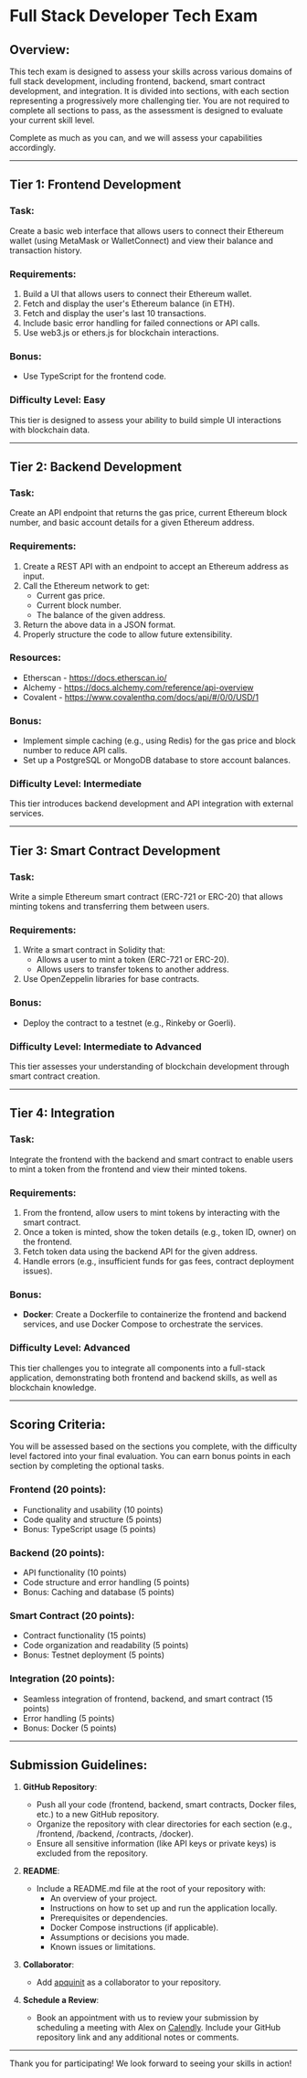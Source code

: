 # Full Stack Developer Tech Exam

## Overview:
This tech exam is designed to assess your skills across various domains of full stack development, including frontend, backend, smart contract development, and integration. It is divided into sections, with each section representing a progressively more challenging tier. You are not required to complete all sections to pass, as the assessment is designed to evaluate your current skill level.

Complete as much as you can, and we will assess your capabilities accordingly.

---

## **Tier 1: Frontend Development**

### Task:
Create a basic web interface that allows users to connect their Ethereum wallet (using MetaMask or WalletConnect) and view their balance and transaction history.

### Requirements:
1. Build a UI that allows users to connect their Ethereum wallet.
2. Fetch and display the user's Ethereum balance (in ETH).
3. Fetch and display the user's last 10 transactions.
4. Include basic error handling for failed connections or API calls.
5. Use web3.js or ethers.js for blockchain interactions.

### Bonus:
- Use TypeScript for the frontend code.

### Difficulty Level: Easy
This tier is designed to assess your ability to build simple UI interactions with blockchain data.

---

## **Tier 2: Backend Development**

### Task:
Create an API endpoint that returns the gas price, current Ethereum block number, and basic account details for a given Ethereum address.

### Requirements:
1. Create a REST API with an endpoint to accept an Ethereum address as input.
2. Call the Ethereum network to get:
   - Current gas price.
   - Current block number.
   - The balance of the given address.
3. Return the above data in a JSON format.
4. Properly structure the code to allow future extensibility.

### Resources:
- Etherscan - https://docs.etherscan.io/
- Alchemy - https://docs.alchemy.com/reference/api-overview
- Covalent - https://www.covalenthq.com/docs/api/#/0/0/USD/1

### Bonus:
- Implement simple caching (e.g., using Redis) for the gas price and block number to reduce API calls.
- Set up a PostgreSQL or MongoDB database to store account balances.

### Difficulty Level: Intermediate
This tier introduces backend development and API integration with external services.

---

## **Tier 3: Smart Contract Development**

### Task:
Write a simple Ethereum smart contract (ERC-721 or ERC-20) that allows minting tokens and transferring them between users.

### Requirements:
1. Write a smart contract in Solidity that:
   - Allows a user to mint a token (ERC-721 or ERC-20).
   - Allows users to transfer tokens to another address.
2. Use OpenZeppelin libraries for base contracts.

### Bonus:
- Deploy the contract to a testnet (e.g., Rinkeby or Goerli).

### Difficulty Level: Intermediate to Advanced
This tier assesses your understanding of blockchain development through smart contract creation.

---

## **Tier 4: Integration**

### Task:
Integrate the frontend with the backend and smart contract to enable users to mint a token from the frontend and view their minted tokens.

### Requirements:
1. From the frontend, allow users to mint tokens by interacting with the smart contract.
2. Once a token is minted, show the token details (e.g., token ID, owner) on the frontend.
3. Fetch token data using the backend API for the given address.
4. Handle errors (e.g., insufficient funds for gas fees, contract deployment issues).

### Bonus:
- **Docker**: Create a Dockerfile to containerize the frontend and backend services, and use Docker Compose to orchestrate the services.

### Difficulty Level: Advanced
This tier challenges you to integrate all components into a full-stack application, demonstrating both frontend and backend skills, as well as blockchain knowledge.

---

## **Scoring Criteria**:
You will be assessed based on the sections you complete, with the difficulty level factored into your final evaluation. You can earn bonus points in each section by completing the optional tasks.

### **Frontend (20 points)**:
- Functionality and usability (10 points)
- Code quality and structure (5 points)
- Bonus: TypeScript usage (5 points)

### **Backend (20 points)**:
- API functionality (10 points)
- Code structure and error handling (5 points)
- Bonus: Caching and database (5 points)

### **Smart Contract (20 points)**:
- Contract functionality (15 points)
- Code organization and readability (5 points)
- Bonus: Testnet deployment (5 points)

### **Integration (20 points)**:
- Seamless integration of frontend, backend, and smart contract (15 points)
- Error handling (5 points)
- Bonus: Docker (5 points)

---

## **Submission Guidelines**:
1. **GitHub Repository**:
   - Push all your code (frontend, backend, smart contracts, Docker files, etc.) to a new GitHub repository.
   - Organize the repository with clear directories for each section (e.g., /frontend, /backend, /contracts, /docker).
   - Ensure all sensitive information (like API keys or private keys) is excluded from the repository.

2. **README**:
   - Include a README.md file at the root of your repository with:
     - An overview of your project.
     - Instructions on how to set up and run the application locally.
     - Prerequisites or dependencies.
     - Docker Compose instructions (if applicable).
     - Assumptions or decisions you made.
     - Known issues or limitations.

3. **Collaborator**:
   - Add [apquinit](https://github.com/apquinit) as a collaborator to your repository.

4. **Schedule a Review**:
   - Book an appointment with us to review your submission by scheduling a meeting with Alex on [Calendly](https://calendly.com/apquinit). Include your GitHub repository link and any additional notes or comments.

---

Thank you for participating! We look forward to seeing your skills in action!
